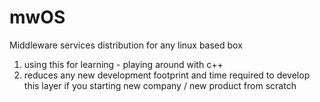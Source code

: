 # mwOS

Middleware services distribution for any linux based box

1. using this for learning - playing around with c++
2. reduces any new development footprint and time required to develop this layer if you starting new company / new product from scratch
